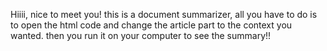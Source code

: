 Hiiii, nice to meet you!
this is a document summarizer, all you have to do is to open the html code and change the article part to the context you wanted.
then you run it on your computer to see the summary!!
